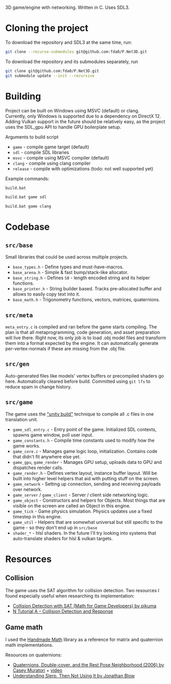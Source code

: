 3D game/engine with networking. Written in C. Uses SDL3.


# Cloning the project
To download the repository and SDL3 at the same time, run:
```bash
git clone --recurse-submodules git@github.com:fda0/P.Net3D.git
```
To download the repository and its submodules separately, run
```bash
git clone git@github.com:fda0/P.Net3D.git
git submodule update --init --recursive
```


# Building
Project can be built on Windows using MSVC (default) or clang.  
Currently, only Windows is supported due to a dependency on DirectX 12. Adding Vulkan support in the future should be relatively easy, as the project uses the SDL_gpu API to handle GPU boilerplate setup.

Arguments to build script
- `game` - compile game target (default)
- `sdl` - compile SDL libraries
- `msvc` - compile using MSVC compiler (default)
- `clang` - compile using clang compiler
- `release` - compile with optimizations (todo: not well supported yet)

Example commands:
```bash
build.bat
```
```bash
build.bat game sdl
```
```bash
build.bat game clang
```


# Codebase
## `src/base`
Small libraries that could be used across multiple projects.
- `base_types.h` - Define types and must-have-macros.
- `base_arena.h` - Simple & fast bump/stack-like allocator.
- `base_string.h` - Defines `S8` - length encoded string and its helper functions.
- `base_printer.h` - String builder based. Tracks pre-allocated buffer and allows to easily copy text into it.
- `base_math.h` - Trigonometry functions, vectors, matrices, quaternions.

## `src/meta`
`meta_entry.c` is compiled and ran before the game starts compiling.
The plan is that all metaprogramming, code generation, and asset preparation will live there.
Right now, its only job is to load .obj model files and transform them into a format expected by the engine.
It can automatically generate per-vertex-normals if these are missing from the .obj file.

## `src/gen`
Auto-generated files like models' vertex buffers or precompiled shaders go here.
Automatically cleared before build. Committed using `git lfs` to reduce spam in change history.

## `src/game`
The game uses the ["unity build"](https://en.wikipedia.org/wiki/Unity_build) technique to compile all .c files in one translation unit.
- `game_sdl_entry.c` - Entry point of the game. Initialized SDL contexts, spawns game window, poll user input.
- `game_constants.h` - Compile time constants used to modify how the game works.
- `game_core.c` - Manages game logic loop, initialization. Contains code that didn't fit anywhere else yet.
- `game_gpu`, `game_render` - Manages GPU setup, uploads data to GPU and dispatches render calls.
- `game_render.h` - Defines vertex layout, instance buffer layout. Will be built into higher level helpers that aid with putting stuff on the screen.
- `game_network` - Setting up connection, sending and receiving payloads over network.
- `game_server` / `game_client` - Server / client side networking logic.
- `game_object` - Constructors and helpers for Objects. Most things that are visible on the screen are called an Object in this engine.
- `game_tick` - Game physics simulation. Physics updates use a fixed timestep in this engine.
- `game_util` - Helpers that are somewhat universal but still specific to the game - so they don't end up in `src/base`
- `shader_*` - hlsl shaders. In the future I'll try looking into systems that auto-translate shaders for hlsl & vulkan targets.


# Resources
## Collision
The game uses the SAT algorithm for collision detection.
Two resources I found especially useful when researching its implementation:
- [Collision Detection with SAT (Math for Game Developers) by pikuma](https://www.youtube.com/watch?v=-EsWKT7Doww)
- [N Tutorial A – Collision Detection and Response](https://www.metanetsoftware.com/2016/n-tutorial-a-collision-detection-and-response)

## Game math
I used the [Handmade Math](https://github.com/HandmadeMath/HandmadeMath) library as a reference for matrix and quaternion math implementations.

Resources on quaternions:
- [Quaternions, Double-cover, and the Rest Pose Neighborhood (2006) by Casey Muratori](https://caseymuratori.com/blog_0002) + [video](https://www.youtube.com/watch?v=vmAY5kP-tpU)
- [Understanding Slerp, Then Not Using It by Jonathan Blow](http://number-none.com/product/Understanding%20Slerp,%20Then%20Not%20Using%20It/)
